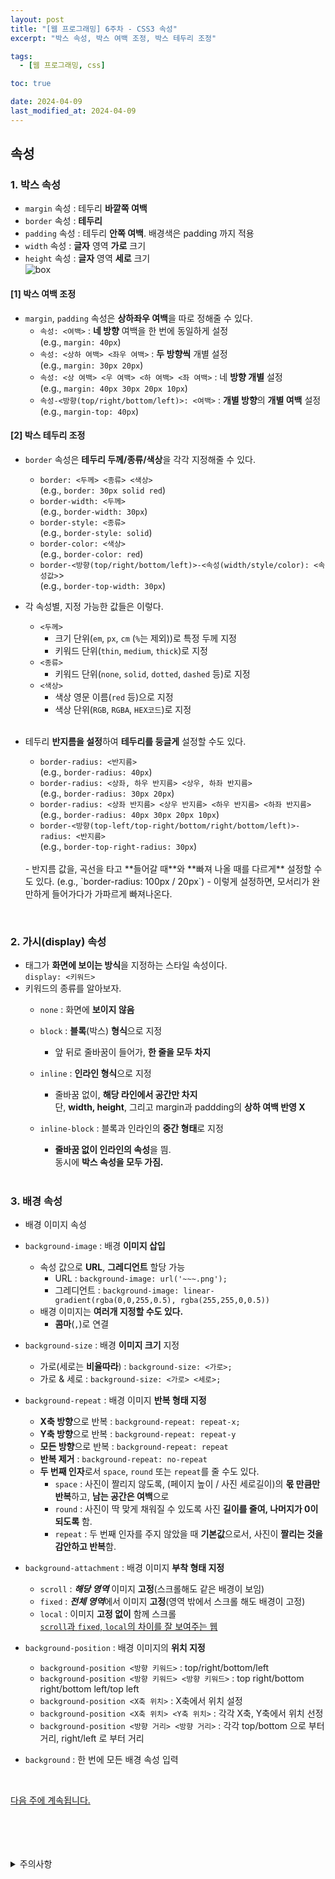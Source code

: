 ```yaml
---
layout: post
title: "[웹 프로그래밍] 6주차 - CSS3 속성"
excerpt: "박스 속성, 박스 여백 조정, 박스 테두리 조정"

tags:
  - [웹 프로그래밍, css]

toc: true

date: 2024-04-09
last_modified_at: 2024-04-09
---
```

## 속성
### 1. 박스 속성
- `margin` 속성 : 테두리 **바깥쪽 여백**
- `border` 속성 : **테두리**
- `padding` 속성 : 테두리 **안쪽 여백**. 배경색은 padding 까지 적용
- `width` 속성 : **글자** 영역 **가로** 크기
- `height` 속성 : **글자** 영역 **세로** 크기  
![box][def]

#### [1] 박스 여백 조정
- `margin`, `padding` 속성은 **상하좌우 여백**을 따로 정해줄 수 있다.  
  - `속성: <여백>` : **네 방향** 여백을 한 번에 동일하게 설정  
  (e.g., `margin: 40px`)
  - `속성: <상하 여백> <좌우 여백>` : **두 방향씩** 개별 설정  
  (e.g., `margin: 30px 20px`)
  - `속성: <상 여백> <우 여백> <하 여백> <좌 여백>` : 네 **방향 개별** 설정  
  (e.g., `margin: 40px 30px 20px 10px`)
  - `속성-<방향(top/right/bottom/left)>: <여백>` : **개별 방향**의 **개별 여백** 설정  
  (e.g., `margin-top: 40px`)

#### [2] 박스 테두리 조정
- `border` 속성은 **테두리 두께/종류/색상**을 각각 지정해줄 수 있다.  
  - `border: <두께> <종류> <색상>`  
  (e.g., `border: 30px solid red`)
  - `border-width: <두께>`  
  (e.g., `border-width: 30px`)
  - `border-style: <종류>`  
  (e.g., `border-style: solid`)
  - `border-color: <색상>`  
  (e.g., `border-color: red`)
  - `border-<방향(top/right/bottom/left)>-<속성(width/style/color): <속성값>`>  
  (e.g., `border-top-width: 30px`)

- 각 속성별, 지정 가능한 값들은 이렇다.  
  - `<두께>`
    - 크기 단위(`em`, `px`, `cm` (`%`는 제외))로 특정 두께 지정
    - 키워드 단위(`thin`, `medium`, `thick`)로 지정
  - `<종류>`
    - 키워드 단위(`none`, `solid`, `dotted`, `dashed` 등)로 지정
  - `<색상>`
    - 색상 영문 이름(`red` 등)으로 지정
    - 색상 단위(`RGB`, `RGBA`, `HEX코드`)로 지정  
    <br>

- 테두리 **반지름을 설정**하여 **테두리를 둥글게** 설정할 수도 있다.  
  - `border-radius: <반지름>`  
  (e.g., `border-radius: 40px`)
  - `border-radius: <상좌, 하우 반지름> <상우, 하좌 반지름>`  
  (e.g., `border-radius: 30px 20px`)
  - `border-radius: <상좌 반지름> <상우 반지름> <하우 반지름> <하좌 반지름>`  
  (e.g., `border-radius: 40px 30px 20px 10px`)
  - `border-<방향(top-left/top-right/bottom/right/bottom/left)>-radius: <반지름>`  
  (e.g., `border-top-right-radius: 30px`)
  <br>
  - 반지름 값을, 곡선을 타고 **들어갈 때**와 **빠져 나올 때를 다르게** 설정할 수도 있다.  
  (e.g., `border-radius: 100px / 20px`)
    - 이렇게 설정하면, 모서리가 완만하게 들어가다가 가파르게 빠져나온다.

<br>

### 2. 가시(display) 속성
- 태그가 **화면에 보이는 방식**을 지정하는 스타일 속성이다.  
`display: <키워드>`
- 키워드의 종류를 알아보자.  
  - `none` : 화면에 **보이지 않음**
  - `block` : **블록**(박스) **형식**으로 지정  
    - 앞 뒤로 줄바꿈이 들어가, **한 줄을 모두 차지**  
  - `inline` : **인라인 형식**으로 지정  
    - 줄바꿈 없이, **해당 라인에서 공간만 차지**  
    단, **width, height**, 그리고 margin과 paddding의 **상하 여백 반영 X**
  - `inline-block` : 블록과 인라인의 **중간 형태**로 지정  
    - **줄바꿈 없이 인라인의 속성**을 띔.  
    동시에 **박스 속성을 모두 가짐.**  

    <br>

### 3. 배경 속성
- 배경 이미지 속성

- `background-image` : 배경 **이미지 삽입**

  -  속성 값으로 **URL**, **그레디언트** 할당 가능
      - URL : `background-image: url('~~~.png');`
      - 그레디언트 : `background-image: linear-gradient(rgba(0,0,255,0.5), rgba(255,255,0,0.5))`  
  - 배경 이미지는 **여러개 지정할 수도 있다.**  
    - **콤마**(`,`)로 연결

- `background-size` : 배경 **이미지 크기** 지정  
  - 가로(세로는 **비율따라**) : `background-size: <가로>;`
  - 가로 & 세로 : `background-size: <가로> <세로>;`

- `background-repeat` : 배경 이미지 **반복 형태 지정**
  - **X축 방향**으로 반복 : `background-repeat: repeat-x;`
  - **Y축 방향**으로 반복 : `background-repeat: repeat-y`
  - **모든 방향**으로 반복 : `background-repeat: repeat`
  - **반복 제거** : `background-repeat: no-repeat`
  - **두 번째 인자**로서 `space`, `round` 또는 `repeat`를 줄 수도 있다.  
    - `space` : 사진이 짤리지 않도록, (페이지 높이 / 사진 세로길이)의 **몫 만큼만 반복**하고, **남는 공간은 여백**으로  
    - `round` : 사진이 딱 맞게 채워질 수 있도록 사진 **길이를 줄여, 나머지가 0이 되도록** 함.  
    - `repeat` : 두 번째 인자를 주지 않았을 때 **기본값**으로서, 사진이 **짤리는 것을 감안하고 반복**함.


- `background-attachment` : 배경 이미지 **부착 형태 지정**
  - `scroll` : ***해당 영역*** 이미지 **고정**(스크롤해도 같은 배경이 보임)
  - `fixed` : ***전체 영역***에서 이미지 **고정**(영역 밖에서 스크롤 해도 배경이 고정)
  - `local` : 이미지 **고정 없이** 함께 스크롤  
  [`scroll`과 `fixed`, `local`의 차이를 잘 보여주는 웹](https://aukkim.github.io/page5.html)

- `background-position` : 배경 이미지의 **위치 지정**
  - `background-position <방향 키워드>` : top/right/bottom/left
  - `background-position <방향 키워드> <방향 키워드>` : top right/bottom right/bottom left/top left
  - `background-position <X축 위치>` : X축에서 위치 설정
  - `background-position <X축 위치> <Y축 위치>` : 각각 X축, Y축에서 위치 선정
  - `background-position <방향 거리> <방향 거리>` : 각각 top/bottom 으로 부터 거리, right/left 로 부터 거리

- `background` : 한 번에 모든 배경 속성 입력  
<br>

[다음 주에 계속됩니다.][def2]

<br>
<br>
<br>
<br>
<details>
<summary>주의사항</summary>
<div markdown="1">

이 포스팅은 강원대학교 김아욱 교수님의 웹 프로그래밍 수업을 들으며 내용을 정리 한 것입니다.  
수업 내용에 대한 저작권은 교수님께 있으니,  
다른 곳으로의 무분별한 내용 복사를 자제해 주세요.

</div>
</details> 

[def]: https://i.imgur.com/8dl5QdR.png
[def2]: https://orbit3230.github.io/2024/04/16/WP_week7/